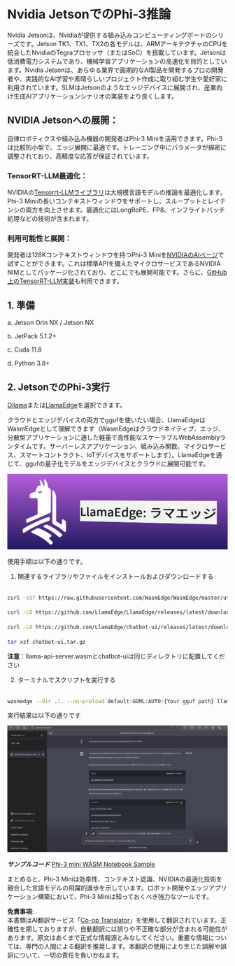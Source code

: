 <!--
CO_OP_TRANSLATOR_METADATA:
{
  "original_hash": "be4101a30d98e95a71d42c276e8bcd37",
  "translation_date": "2025-05-08T05:55:06+00:00",
  "source_file": "md/01.Introduction/03/Jetson_Inference.md",
  "language_code": "ja"
}
-->
# **Nvidia JetsonでのPhi-3推論**

Nvidia Jetsonは、Nvidiaが提供する組み込みコンピューティングボードのシリーズです。Jetson TK1、TX1、TX2の各モデルは、ARMアーキテクチャのCPUを統合したNvidiaのTegraプロセッサ（またはSoC）を搭載しています。Jetsonは低消費電力システムであり、機械学習アプリケーションの高速化を目的としています。Nvidia Jetsonは、あらゆる業界で画期的なAI製品を開発するプロの開発者や、実践的なAI学習や素晴らしいプロジェクト作成に取り組む学生や愛好家に利用されています。SLMはJetsonのようなエッジデバイスに展開され、産業向け生成AIアプリケーションシナリオの実装をより良くします。

## NVIDIA Jetsonへの展開：
自律ロボティクスや組み込み機器の開発者はPhi-3 Miniを活用できます。Phi-3は比較的小型で、エッジ展開に最適です。トレーニング中にパラメータが綿密に調整されており、高精度な応答が保証されています。

### TensorRT-LLM最適化：
NVIDIAの[Tensorrt-LLMライブラリ](https://github.com/NVIDIA/TensorRT-LLM?WT.mc_id=aiml-138114-kinfeylo)は大規模言語モデルの推論を最適化します。Phi-3 Miniの長いコンテキストウィンドウをサポートし、スループットとレイテンシの両方を向上させます。最適化にはLongRoPE、FP8、インフライトバッチ処理などの技術が含まれます。

### 利用可能性と展開：
開発者は128Kコンテキストウィンドウを持つPhi-3 Miniを[NVIDIAのAIページ](https://www.nvidia.com/en-us/ai-data-science/generative-ai/)で試すことができます。これは標準APIを備えたマイクロサービスであるNVIDIA NIMとしてパッケージ化されており、どこにでも展開可能です。さらに、[GitHub上のTensorRT-LLM実装](https://github.com/NVIDIA/TensorRT-LLM)も利用できます。

## **1. 準備**

a. Jetson Orin NX / Jetson NX

b. JetPack 5.1.2+

c. Cuda 11.8

d. Python 3.8+

## **2. JetsonでのPhi-3実行**

[Ollama](https://ollama.com)または[LlamaEdge](https://llamaedge.com)を選択できます。

クラウドとエッジデバイスの両方でggufを使いたい場合、LlamaEdgeはWasmEdgeとして理解できます（WasmEdgeはクラウドネイティブ、エッジ、分散型アプリケーションに適した軽量で高性能なスケーラブルWebAssemblyランタイムです。サーバーレスアプリケーション、組み込み関数、マイクロサービス、スマートコントラクト、IoTデバイスをサポートします）。LlamaEdgeを通じて、ggufの量子化モデルをエッジデバイスとクラウドに展開可能です。

![llamaedge](../../../../../translated_images/llamaedge.e9d6ff96dff11cf729d0c895601ffb284d46998dd44022f5a3ebd3745c91e7db.ja.jpg)

使用手順は以下の通りです。

1. 関連するライブラリやファイルをインストールおよびダウンロードする

```bash

curl -sSf https://raw.githubusercontent.com/WasmEdge/WasmEdge/master/utils/install.sh | bash -s -- --plugin wasi_nn-ggml

curl -LO https://github.com/LlamaEdge/LlamaEdge/releases/latest/download/llama-api-server.wasm

curl -LO https://github.com/LlamaEdge/chatbot-ui/releases/latest/download/chatbot-ui.tar.gz

tar xzf chatbot-ui.tar.gz

```

**注意**：llama-api-server.wasmとchatbot-uiは同じディレクトリに配置してください

2. ターミナルでスクリプトを実行する

```bash

wasmedge --dir .:. --nn-preload default:GGML:AUTO:{Your gguf path} llama-api-server.wasm -p phi-3-chat

```

実行結果は以下の通りです

![llamaedgerun](../../../../../translated_images/llamaedgerun.bed921516c9a821cf23486eee46e18241c442f862976040c2681b36b905125a6.ja.png)

***サンプルコード*** [Phi-3 mini WASM Notebook Sample](https://github.com/Azure-Samples/Phi-3MiniSamples/tree/main/wasm)

まとめると、Phi-3 Miniは効率性、コンテキスト認識、NVIDIAの最適化技術を融合した言語モデルの飛躍的進歩を示しています。ロボット開発やエッジアプリケーション構築において、Phi-3 Miniは知っておくべき強力なツールです。

**免責事項**:  
本書類はAI翻訳サービス「[Co-op Translator](https://github.com/Azure/co-op-translator)」を使用して翻訳されています。正確性を期しておりますが、自動翻訳には誤りや不正確な部分が含まれる可能性があります。原文はあくまで正式な情報源とみなしてください。重要な情報については、専門の人間による翻訳を推奨します。本翻訳の使用により生じた誤解や誤訳について、一切の責任を負いかねます。